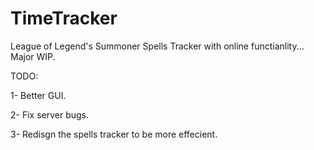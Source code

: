 # TimeTracker
League of Legend's Summoner Spells Tracker with online functianlity... Major WIP.

TODO:

1- Better GUI.

2- Fix server bugs.

3- Redisgn the spells tracker to be more effecient.
